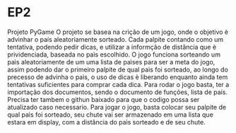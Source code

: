 # EP2
Projeto PyGame
O projeto se basea na crição de um jogo, onde o objetivo è advinhar o país aleatoriamente sorteado. Cada palpite contando como um tentativa, podendo pedir dicas, e utilizar a informção de distância que è prividenciada, baseada no paìs escolhido. O jogo funciona sorteando um paìs aleatoriamente de um uma lista de paìses para ser a meta do jogo, assim podendo dar o primeiro palpite de qual paìs foi sorteado, ao longo do precesso de advinha o paìs, o uso de dicas è liberando enquanto ainda tem tentativas suficientes para comprar cada dica.
Para rodar o jogo basta, ter a importação dos documentos, sendo o documento de funções, lista de país. Precisa ter tambem o githun baixado para que o codigo possa ser atualizado caso necessario.
Para jogar o jogo, basta colocar seu palpite de qual paìs foi sorteado, seu chute vai ser armazenado em uma lista que estara em display, com a distância do paìs sorteado e de seu chute.

